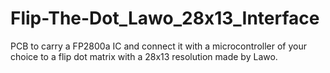 # Flip-The-Dot_Lawo_28x13_Interface
PCB to carry a FP2800a IC and connect it with a microcontroller of your choice to a flip dot matrix with a 28x13 resolution made by Lawo.
